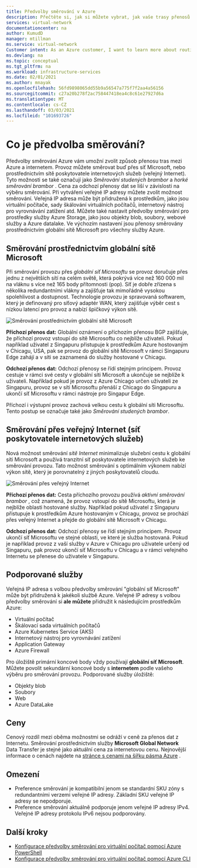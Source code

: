 ```yaml
---
title: Předvolby směrování v Azure
description: Přečtěte si, jak si můžete vybrat, jak vaše trasy přenosů mezi Azure a internetem a prioritou směrování.
services: virtual-network
documentationcenter: na
author: KumudD
manager: mtillman
ms.service: virtual-network
Customer intent: As an Azure customer, I want to learn more about routing choices for my internet egress traffic.
ms.devlang: na
ms.topic: conceptual
ms.tgt_pltfrm: na
ms.workload: infrastructure-services
ms.date: 02/01/2021
ms.author: mnayak
ms.openlocfilehash: 56fd9898065dd55b9a56547a775f7f2aa4a56156
ms.sourcegitcommit: c27a20b278f2ac758447418ea4c8c61e27927d6a
ms.translationtype: MT
ms.contentlocale: cs-CZ
ms.lasthandoff: 03/03/2021
ms.locfileid: "101693726"
---
```

# <a name="what-is-routing-preference"></a>Co je předvolba směrování?

Předvolby směrování Azure vám umožní zvolit způsob přenosu tras mezi Azure a internetem. Provoz můžete směrovat buď přes síť Microsoft, nebo prostřednictvím sítě poskytovatele internetových služeb (veřejný Internet). Tyto možnosti se také označují jako *Směrování studených brambor* a *horké směrování brambor* . Cena za odchozí přenosy dat se liší v závislosti na výběru směrování. Při vytváření veřejné IP adresy můžete zvolit možnost směrování. Veřejná IP adresa může být přidružená k prostředkům, jako jsou virtuální počítače, sady škálování virtuálních počítačů, internetový nástroj pro vyrovnávání zatížení atd. Můžete také nastavit předvolby směrování pro prostředky služby Azure Storage, jako jsou objekty blob, soubory, webové služby a Azure datalake. Ve výchozím nastavení jsou přenosy směrovány prostřednictvím globální sítě Microsoft pro všechny služby Azure.

## <a name="routing-via-microsoft-global-network"></a>Směrování prostřednictvím globální sítě Microsoft

Při směrování provozu přes *globální síť Microsoftu* se provoz doručuje přes jednu z největších sítí na celém světě, která pokrývá více než 160 000 mil na vláknu s více než 165 body přítomnosti (pop). Síť je dobře zřízena s několika redundantními vlákny a zajišťuje tak mimořádně vysokou spolehlivost a dostupnost. Technologie provozu je spravovaná softwarem, který je definovaný pro síťový adaptér WAN, který zajišťuje výběr cest s nízkou latencí pro provoz a nabízí špičkový výkon sítě.

![Směrování prostřednictvím globální sítě Microsoft](media/routing-preference-overview/route-via-microsoft-global-network.png)

**Příchozí přenos dat:** Globální oznámení o příchozím přenosu BGP zajišťuje, že příchozí provoz vstoupí do sítě Microsoftu co nejblíže uživateli. Pokud například uživatel z Singapuru přistupuje k prostředkům Azure hostovaným v Chicagu, USA, pak se provoz do globální sítě Microsoft v rámci Singapuru Edge zahájí a v síti se zaznamená do služby hostované v Chicagu.

**Odchozí přenos dat:** Odchozí přenosy se řídí stejným principem. Provoz cestuje v rámci své cesty v globální síti Microsoft a ukončuje se nejblíže k uživateli. Například pokud je provoz z Azure Chicago určen uživateli ze Singapuru, provoz se v síti Microsoftu přenáší z Chicago do Singapuru a ukončí síť Microsoftu v rámci nástroje pro Singapur Edge.

Příchozí i výstupní provoz zachová velkou cestu k globální síti Microsoftu. Tento postup se označuje také jako *Směrování studených brambor*.


## <a name="routing-over-public-internet-isp-network"></a>Směrování přes veřejný Internet (síť poskytovatele internetových služeb)

Nová možnost směrování *sítě Internet* minimalizuje služební cestu k globální síti Microsoft a používá tranzitní síť poskytovatele internetových služeb ke směrování provozu. Tato možnost směrování s optimálním výkonem nabízí výkon sítě, který je porovnatelný z jiných poskytovatelů cloudu.

![Směrování přes veřejný Internet](media/routing-preference-overview/route-via-isp-network.png)

**Příchozí přenos dat:** Cesta příchozího provozu používá *aktivní směrování brambor* , což znamená, že provoz vstoupí do sítě Microsoftu, která je nejblíže oblasti hostované služby. Například pokud uživatel z Singapuru přistupuje k prostředkům Azure hostovaným v Chicagu, provoz se prochází přes veřejný Internet a přejde do globální sítě Microsoft v Chicagu.

**Odchozí přenos dat:** Odchozí přenosy se řídí stejným principem. Provoz ukončí síť Microsoftu ve stejné oblasti, ve které je služba hostovaná. Pokud je například provoz z vaší služby v Azure v Chicagu pro uživatele určený od Singapuru, pak provoz ukončí síť Microsoftu v Chicagu a v rámci veřejného Internetu se přenese do uživatele v Singapuru.

## <a name="supported-services"></a>Podporované služby

Veřejná IP adresa s volbou předvolby směrování "globální síť Microsoft" může být přidružená k jakékoli službě Azure. Veřejné IP adresy s volbou předvolby směrování si **ale můžete** přidružit k následujícím prostředkům Azure:

* Virtuální počítač
* Škálovací sada virtuálních počítačů
* Azure Kubernetes Service (AKS)
* Internetový nástroj pro vyrovnávání zatížení
* Application Gateway
* Azure Firewall

Pro úložiště primární koncové body vždy používají **globální síť Microsoft**. Můžete povolit sekundární koncové body s **internetem** podle vašeho výběru pro směrování provozu. Podporované služby úložiště:

* Objekty blob
* Soubory
* Web
* Azure DataLake

## <a name="pricing"></a>Ceny
Cenový rozdíl mezi oběma možnostmi se odráží v ceně za přenos dat z Internetu. Směrování prostřednictvím služby **Microsoft Global Network** Data Transfer je stejné jako aktuální cena za internetovou cenu. Nejnovější informace o cenách najdete na [stránce s cenami na šířku pásma Azure](https://azure.microsoft.com/pricing/details/bandwidth/) .

## <a name="limitations"></a>Omezení


* Preference směrování je kompatibilní jenom se standardní SKU zóny s redundantními verzemi veřejné IP adresy. Základní SKU veřejné IP adresy se nepodporuje.
* Preference směrování aktuálně podporuje jenom veřejné IP adresy IPv4. Veřejné IP adresy protokolu IPv6 nejsou podporovány.


## <a name="next-steps"></a>Další kroky

* [Konfigurace předvolby směrování pro virtuální počítač pomocí Azure PowerShell](configure-routing-preference-virtual-machine-powershell.md)
* [Konfigurace předvolby směrování pro virtuální počítač pomocí Azure CLI](configure-routing-preference-virtual-machine-cli.md)
